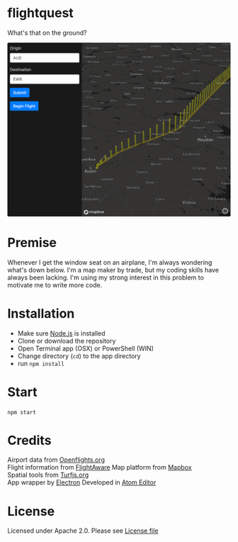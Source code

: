 # flightquest
What's that on the ground?

![Screenshot](img/screenshot-4-12.png)

# Premise

Whenever I get the window seat on an airplane, I'm always wondering what's down below.
I'm a map maker by trade, but my coding skills have always been lacking.
I'm using my strong interest in this problem to motivate me to write more code.

# Installation
- Make sure [Node.js](https://nodejs.org) is installed
- Clone or download the repository
- Open Terminal app (OSX) or PowerShell (WIN)
- Change directory (`cd`) to the app directory
- run `npm install`

# Start
`npm start`

# Credits
Airport data from [Openflights.org](https://openflights.org/data.html)  
Flight information from [FlightAware](https://flightaware.com/)
Map platform from [Mapbox](mapbox.com)  
Spatial tools from [Turfjs.org](www.turfjs.org)  
App wrapper by [Electron](https://electronjs.org/)
Developed in [Atom Editor](https://atom.io/)

# License
Licensed under Apache 2.0. Please see [License file](LICENSE)

